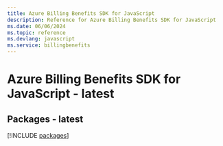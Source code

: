 ```yaml
---
title: Azure Billing Benefits SDK for JavaScript
description: Reference for Azure Billing Benefits SDK for JavaScript
ms.date: 06/06/2024
ms.topic: reference
ms.devlang: javascript
ms.service: billingbenefits
---
```

# Azure Billing Benefits SDK for JavaScript - latest
## Packages - latest
[!INCLUDE [packages](billing-benefits-index.md)]